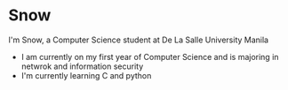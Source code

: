 # Snow


I'm Snow, a Computer Science student at De La Salle University Manila

- I am currently on my first year of Computer Science and is majoring in netwrok and information security
- I'm currently learning C and python
